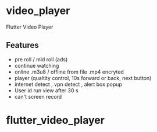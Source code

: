 # video_player

Flutter Video Player

## Features

-  pre roll / mid roll (ads)
-  continue watching
-  online .m3u8 / offline from file .mp4 encryted
-  player (qualtity control, 10s forward or back, next button)
-  internet detect , vpn detect , alert box popup
-  User id run view after 30 s
-  can't screen record


# flutter_video_player
